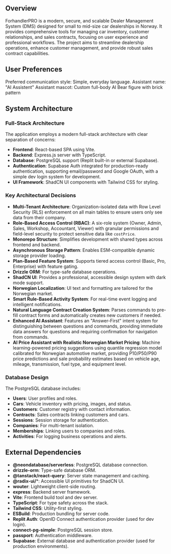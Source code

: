 ## Overview

ForhandlerPRO is a modern, secure, and scalable Dealer Management System (DMS) designed for small to mid-size car dealerships in Norway. It provides comprehensive tools for managing car inventory, customer relationships, and sales contracts, focusing on user experience and professional workflows. The project aims to streamline dealership operations, enhance customer management, and provide robust sales contract capabilities.

## User Preferences

Preferred communication style: Simple, everyday language.
Assistant name: "AI Assistent"
Assistant mascot: Custom full-body AI Bear figure with brick pattern

## System Architecture

### Full-Stack Architecture
The application employs a modern full-stack architecture with clear separation of concerns:
- **Frontend**: React-based SPA using Vite.
- **Backend**: Express.js server with TypeScript.
- **Database**: PostgreSQL support (Replit built-in or external Supabase).
- **Authentication**: Supabase Auth integrated for production-ready authentication, supporting email/password and Google OAuth, with a simple dev login system for development.
- **UI Framework**: ShadCN UI components with Tailwind CSS for styling.

### Key Architectural Decisions
- **Multi-Tenant Architecture**: Organization-isolated data with Row Level Security (RLS) enforcement on all main tables to ensure users only see data from their company.
- **Role-Based Access Control (RBAC)**: A six-role system (Owner, Admin, Sales, Workshop, Accountant, Viewer) with granular permissions and field-level security to protect sensitive data like `costPrice`.
- **Monorepo Structure**: Simplifies development with shared types across frontend and backend.
- **Asynchronous Storage Pattern**: Enables ESM-compatible dynamic storage provider loading.
- **Plan-Based Feature System**: Supports tiered access control (Basic, Pro, Enterprise) with feature gating.
- **Drizzle ORM**: For type-safe database operations.
- **ShadCN UI**: Provides a professional, accessible design system with dark mode support.
- **Norwegian Localization**: UI text and formatting are tailored for the Norwegian market.
- **Smart Rule-Based Activity System**: For real-time event logging and intelligent notifications.
- **Natural Language Contract Creation System**: Parses commands to pre-fill contract forms and automatically creates new customers if needed.
- **Enhanced AI Assistant**: Features an "Answer-First" intent system for distinguishing between questions and commands, providing immediate data answers for questions and requiring confirmation for navigation from commands.
- **AI Price Assistant with Realistic Norwegian Market Pricing**: Machine learning-powered pricing suggestions using quantile regression model calibrated for Norwegian automotive market, providing P10/P50/P90 price predictions and sale probability estimates based on vehicle age, mileage, transmission, fuel type, and equipment level.

### Database Design
The PostgreSQL database includes:
- **Users**: User profiles and roles.
- **Cars**: Vehicle inventory with pricing, images, and status.
- **Customers**: Customer registry with contact information.
- **Contracts**: Sales contracts linking customers and cars.
- **Sessions**: Session storage for authentication.
- **Companies**: For multi-tenant isolation.
- **Memberships**: Linking users to companies and roles.
- **Activities**: For logging business operations and alerts.

## External Dependencies

- **@neondatabase/serverless**: PostgreSQL database connection.
- **drizzle-orm**: Type-safe database ORM.
- **@tanstack/react-query**: Server state management and caching.
- **@radix-ui/***: Accessible UI primitives for ShadCN UI.
- **wouter**: Lightweight client-side routing.
- **express**: Backend server framework.
- **Vite**: Frontend build tool and dev server.
- **TypeScript**: For type safety across the stack.
- **Tailwind CSS**: Utility-first styling.
- **ESBuild**: Production bundling for server code.
- **Replit Auth**: OpenID Connect authentication provider (used for dev login).
- **connect-pg-simple**: PostgreSQL session store.
- **passport**: Authentication middleware.
- **Supabase**: External database and authentication provider (used for production environments).